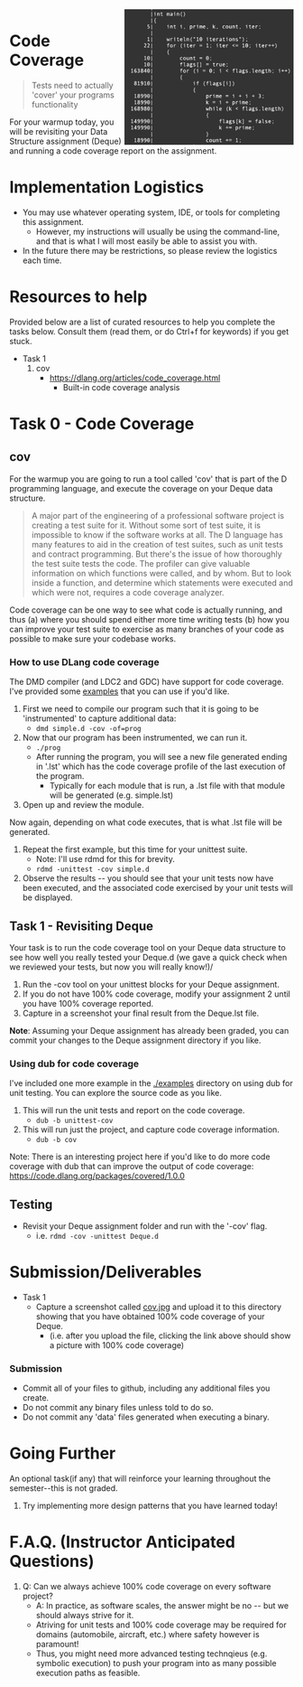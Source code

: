<img src="./media/gcov.JPG" width=300px align="right">

# Code Coverage

> Tests need to actually 'cover' your programs functionality

For your warmup today, you will be revisiting your Data Structure assignment (Deque) and running a code coverage report on the assignment.

# Implementation Logistics

- You may use whatever operating system, IDE, or tools for completing this assignment.
	- However, my instructions will usually be using the command-line, and that is what I will most easily be able to assist you with.
- In the future there may be restrictions, so please review the logistics each time.

# Resources to help

Provided below are a list of curated resources to help you complete the tasks below. Consult them (read them, or do Ctrl+f for keywords) if you get stuck.

- Task 1
	1. cov
        - https://dlang.org/articles/code_coverage.html
			- Built-in code coverage analysis

# Task 0 - Code Coverage

## cov

For the warmup you are going to run a tool called 'cov' that is part of the D programming language, and execute the coverage on your Deque data structure.

> A major part of the engineering of a professional software project is creating a test suite for it. Without some sort of test suite, it is impossible to know if the software works at all. The D language has many features to aid in the creation of test suites, such as unit tests and contract programming. But there's the issue of how thoroughly the test suite tests the code. The profiler can give valuable information on which functions were called, and by whom. But to look inside a function, and determine which statements were executed and which were not, requires a code coverage analyzer.

Code coverage can be one way to see what code is actually running, and thus (a) where you should spend either more time writing tests (b) how you can improve your test suite to exercise as many branches of your code as possible to make sure your codebase works.

### How to use DLang code coverage

The DMD compiler (and LDC2 and GDC) have support for code coverage. I've provided some [examples](./examples) that you can use if you'd like.

1. First we need to compile our program such that it is going  to be 'instrumented' to capture additional data: 
	- `dmd simple.d -cov -of=prog`
2. Now that our program has been instrumented, we can run it.
	- `./prog`
	- After running the program, you will see a new file generated ending in '.lst' which has the code coverage profile of the last execution of the program.
		- Typically for each module that is run, a .lst file with that module will be generated (e.g. simple.lst)
3. Open up and review the module.

Now again, depending on what code executes, that is what .lst file will be generated.

1. Repeat the first example, but this time for your unittest suite.
	- Note: I'll use rdmd for this for brevity.
	- `rdmd -unittest -cov simple.d`
2. Observe the results -- you should see that your unit tests now have been executed, and the associated code exercised by your unit tests will be displayed.

## Task 1 - Revisiting Deque

Your task is to run the code coverage tool on your Deque data structure to see how well you really tested your Deque.d (we gave a quick check when we reviewed your tests, but now you will really know!)/

1. Run the -cov tool on your unittest blocks for your Deque assignment.
2. If you do not have 100% code coverage, modify your assignment 2 until you have 100% coverage reported.
3. Capture in a screenshot your final result from the Deque.lst file.

**Note**: Assuming your Deque assignment has already been graded, you can commit your changes to the Deque assignment directory if you like.

### Using dub for code coverage

I've included one more example in the [./examples](./examples) directory on using dub for unit testing. You can explore the source code as you like.

1. This will run the unit tests and report on the code coverage. 
	- `dub -b unittest-cov`
2. This will run just the project, and capture code coverage information.
	- `dub -b cov`

Note: There is an interesting project here if you'd like to do more code coverage with dub that can improve the output of code coverage: https://code.dlang.org/packages/covered/1.0.0

## Testing

- Revisit your Deque assignment folder and run with the '-cov' flag.
	- i.e. `rdmd -cov -unittest Deque.d`

# Submission/Deliverables

- Task 1
	- Capture a screenshot called [cov.jpg](./cov.jpg) and upload it to this directory showing that you have obtained 100% code coverage of your Deque.
		- (i.e. after you upload the file, clicking the link above should show a picture with 100% code coverage)
	
### Submission

- Commit all of your files to github, including any additional files you create.
- Do not commit any binary files unless told to do so.
- Do not commit any 'data' files generated when executing a binary.

# Going Further

An optional task(if any) that will reinforce your learning throughout the semester--this is not graded.

1. Try implementing more design patterns that you have learned today!

# F.A.Q. (Instructor Anticipated Questions)

1. Q: Can we always achieve 100% code coverage on every software project?
	- A: In practice, as software scales, the answer might be no -- but we should always strive for it.
	- Atriving for unit tests and 100% code coverage may be required for domains (automobile, aircraft, etc.) where safety however is paramount!
	- Thus, you might need more advanced testing technqieus (e.g. symbolic execution) to push your program into as many possible execution paths as feasible.
